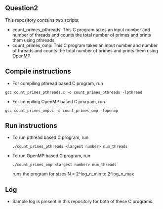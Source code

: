 ## Question2

This repository contains two scripts:
* count_primes_pthreads: This C program takes an input number and number of threads and counts the total number of primes and prints them using pthreads.
* count_primes_omp: This C program takes an input number and number of threads and counts the total number of primes and prints them using OpenMP.

## Compile instructions
* For compiling pthread based C program, run 

`gcc count_primes_pthreads.c -o count_primes_pthreads -lpthread`

* For compiling OpenMP based C program, run 

`gcc count_primes_omp.c -o count_primes_omp -fopenmp`

## Run instructions
* To run pthread based C program, run 

    `./count_primes_pthreads <largest number> num_threads`

* To run OpenMP based C program, run 

    `./count_primes_omp <largest number> num_threads`
    
    runs the program for sizes N = 2^log_n_min to 2^log_n_max

## Log
* Sample log is present in this repository for both of these C programs.